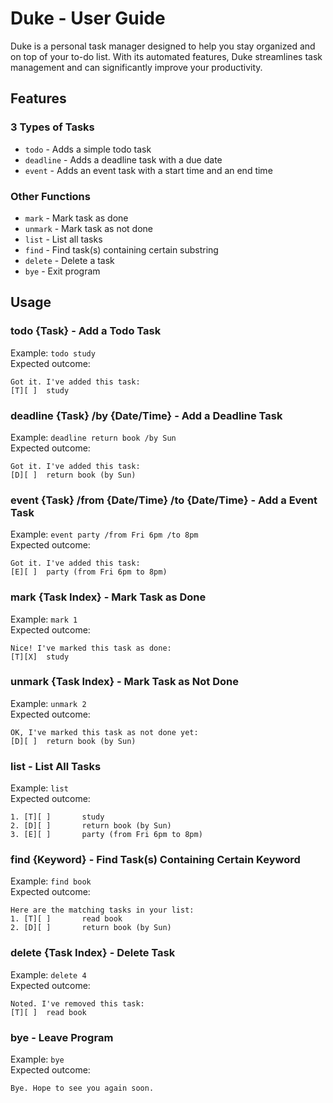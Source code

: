 # Duke - User Guide

Duke is a personal task manager designed to help you stay organized and on top of your to-do list. With its automated features, Duke streamlines task management and can significantly improve your productivity.

## Features

### 3 Types of Tasks
- `todo` - Adds a simple todo task
- `deadline` - Adds a deadline task with a due date
- `event` - Adds an event task with a start time and an end time

### Other Functions
- `mark` - Mark task as done
- `unmark` - Mark task as not done
- `list` - List all tasks
- `find` - Find task(s) containing certain substring
- `delete` - Delete a task
- `bye` - Exit program

## Usage

### todo {Task} - Add a Todo Task
Example: `todo study`   
Expected outcome:
   ```
   Got it. I've added this task:
   [T][ ]  study
   ```
   
### deadline {Task} /by {Date/Time} - Add a Deadline Task
Example: `deadline return book /by Sun`   
Expected outcome:
   ```
   Got it. I've added this task:
   [D][ ]  return book (by Sun)
   ```

### event {Task} /from {Date/Time} /to {Date/Time} - Add a Event Task
Example: `event party /from Fri 6pm /to 8pm`   
Expected outcome:
   ```
   Got it. I've added this task:
   [E][ ]  party (from Fri 6pm to 8pm)
   ```
   
### mark {Task Index} - Mark Task as Done
Example: `mark 1`   
Expected outcome:
   ```
   Nice! I've marked this task as done:
   [T][X]  study
   ```
   
### unmark {Task Index} - Mark Task as Not Done
Example: `unmark 2`   
Expected outcome:
   ```
   OK, I've marked this task as not done yet:
   [D][ ]  return book (by Sun)
   ```
   
### list - List All Tasks
Example: `list`   
Expected outcome:
   ```
   1. [T][ ]       study
   2. [D][ ]       return book (by Sun)
   3. [E][ ]       party (from Fri 6pm to 8pm)
   ```
   
### find {Keyword} - Find Task(s) Containing Certain Keyword
Example: `find book`   
Expected outcome:
   ```
   Here are the matching tasks in your list:
   1. [T][ ]       read book
   2. [D][ ]       return book (by Sun)
   ```
   
### delete {Task Index} - Delete Task
Example: `delete 4`   
Expected outcome:
   ```
   Noted. I've removed this task:
   [T][ ]  read book
   ```
   
### bye - Leave Program
Example: `bye`   
Expected outcome:
   ```
   Bye. Hope to see you again soon.
   ```
   
